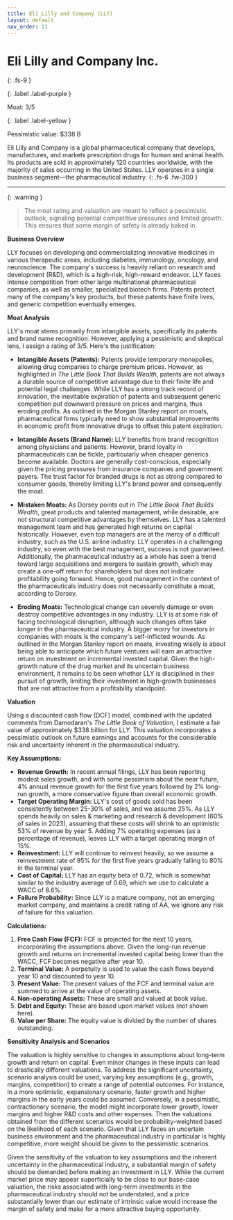 ```yaml
---
title: Eli Lilly and Company (LLY)
layout: default
nav_order: 11
---
```


# Eli Lilly and Company Inc.
{: .fs-9 }

{: .label .label-purple }

Moat: 3/5

{: .label .label-yellow }

Pessimistic value: $338 B

Eli Lilly and Company is a global pharmaceutical company that develops, manufactures, and markets prescription drugs for human and animal health. Its products are sold in approximately 120 countries worldwide, with the majority of sales occurring in the United States. LLY operates in a single business segment—the pharmaceutical industry.
{: .fs-6 .fw-300 }

---

{: .warning } 
>The moat rating and valuation are meant to reflect a pessimistic outlook, signaling potential competitive pressures and limited growth. This ensures that some margin of safety is already baked in.

**Business Overview**

LLY focuses on developing and commercializing innovative medicines in various therapeutic areas, including diabetes, immunology, oncology, and neuroscience.  The company's success is heavily reliant on research and development (R&D), which is a high-risk, high-reward endeavor. LLY faces intense competition from other large multinational pharmaceutical companies, as well as smaller, specialized biotech firms. Patents protect many of the company's key products, but these patents have finite lives, and generic competition eventually emerges.

**Moat Analysis**

LLY's moat stems primarily from intangible assets, specifically its patents and brand name recognition. However, applying a pessimistic and skeptical lens, I assign a rating of 3/5. Here's the justification:

* **Intangible Assets (Patents):** Patents provide temporary monopolies, allowing drug companies to charge premium prices. However, as highlighted in *The Little Book That Builds Wealth*, patents are not always a durable source of competitive advantage due to their finite life and potential legal challenges. While LLY has a strong track record of innovation, the inevitable expiration of patents and subsequent generic competition put downward pressure on prices and margins, thus eroding profits.  As outlined in the Morgan Stanley report on moats, pharmaceutical firms typically need to show substantial improvements in economic profit from innovative drugs to offset this patent expiration.

* **Intangible Assets (Brand Name):** LLY benefits from brand recognition among physicians and patients.  However, brand loyalty in pharmaceuticals can be fickle, particularly when cheaper generics become available.  Doctors are generally cost-conscious, especially given the pricing pressures from insurance companies and government payers.  The trust factor for branded drugs is not as strong compared to consumer goods, thereby limiting LLY's brand power and consequently the moat.

* **Mistaken Moats:**  As Dorsey points out in *The Little Book That Builds Wealth*, great products and talented management, while desirable, are not structural competitive advantages by themselves.  LLY has a talented management team and has generated high returns on capital historically.  However, even top managers are at the mercy of a difficult industry, such as the U.S. airline industry. LLY operates in a challenging industry, so even with the best management, success is not guaranteed.  Additionally,  the pharmaceutical industry as a whole has seen a trend toward large acquisitions and mergers to sustain growth, which may create a one-off return for shareholders but does not indicate profitability going forward.  Hence, good management in the context of the pharmaceuticals industry does not necessarily constitute a moat, according to Dorsey.

* **Eroding Moats:**  Technological change can severely damage or even destroy competitive advantages in any industry. LLY is at some risk of facing technological disruption, although such changes often take longer in the pharmaceutical industry. A bigger worry for investors in companies with moats is the company's self-inflicted wounds. As outlined in the Morgan Stanley report on moats, investing wisely is about being able to anticipate which future ventures will earn an attractive return on investment on incremental invested capital.  Given the high-growth nature of the drug market and its uncertain business environment, it remains to be seen whether LLY is disciplined in their pursuit of growth, limiting their investment in high-growth businesses that are not attractive from a profitability standpoint.

**Valuation**

Using a discounted cash flow (DCF) model, combined with the updated comments from Damodaran's *The Little Book of Valuation*, I estimate a fair value of approximately \$338 billion for LLY. This valuation incorporates a pessimistic outlook on future earnings and accounts for the considerable risk and uncertainty inherent in the pharmaceutical industry.

**Key Assumptions:**

* **Revenue Growth:**  In recent annual filings, LLY has been reporting modest sales growth, and with some pessimism about the near future, 4% annual revenue growth for the first five years followed by 2% long-run growth, a more conservative figure than overall economic growth.
* **Target Operating Margin:** LLY's cost of goods sold has been consistently between 25-30% of sales, and we assume 25%. As LLY spends heavily on sales & marketing and research & development (60% of sales in 2023), assuming that these costs will shrink to an optimistic 53% of revenue by year 5. Adding 7% operating expenses (as a percentage of revenue), leaves LLY with a target operating margin of 15%.
* **Reinvestment:** LLY will continue to reinvest heavily, so we assume a reinvestment rate of 95% for the first five years gradually falling to 80% in the terminal year.
* **Cost of Capital:** LLY has an equity beta of 0.72, which is somewhat similar to the industry average of 0.69, which we use to calculate a WACC of 8.6%.
* **Failure Probability:**  Since LLY is a mature company, not an emerging market company, and maintains a credit rating of AA, we ignore any risk of failure for this valuation. 

**Calculations:**

1. **Free Cash Flow (FCF):** FCF is projected for the next 10 years, incorporating the assumptions above. Given the long-run revenue growth and returns on incremental invested capital being lower than the WACC, FCF becomes negative after year 10.
2. **Terminal Value:** A perpetuity is used to value the cash flows beyond year 10 and discounted to year 10.
3. **Present Value:** The present values of the FCF and terminal value are summed to arrive at the value of operating assets.
4. **Non-operating Assets:** These are small and valued at book value.
5. **Debt and Equity:**  These are based upon market values (not shown here).
6. **Value per Share:** The equity value is divided by the number of shares outstanding.

**Sensitivity Analysis and Scenarios**

The valuation is highly sensitive to changes in assumptions about long-term growth and return on capital. Even minor changes in these inputs can lead to drastically different valuations. To address the significant uncertainty, scenario analysis could be used, varying key assumptions (e.g., growth, margins, competition) to create a range of potential outcomes.  For instance, in a more optimistic, expansionary scenario,  faster growth and higher margins in the early years could be assumed. Conversely, in a pessimistic, contractionary scenario, the model might incorporate lower growth, lower margins and higher R&D costs and other expenses.  Then the valuations obtained from the different scenarios would be probability-weighted based on the likelihood of each scenario. Given that LLY faces an uncertain business environment and the pharmaceutical industry in particular is highly competitive, more weight should be given to the pessimistic scenarios.

Given the sensitivity of the valuation to key assumptions and the inherent uncertainty in the pharmaceutical industry, a substantial margin of safety should be demanded before making an investment in LLY. While the current market price may appear superficially to be close to our base-case valuation, the risks associated with long-term investments in the pharmaceutical industry should not be understated, and a price substantially lower than our estimate of intrinsic value would increase the margin of safety and make for a more attractive buying opportunity.